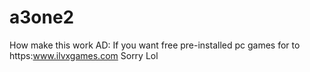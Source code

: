 # a3one2
How make this work 
AD: If you want free pre-installed pc games for to https:www.ilvxgames.com
Sorry Lol
